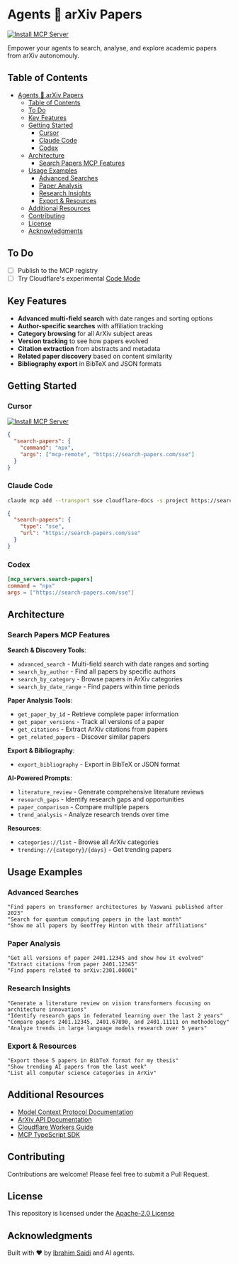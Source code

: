 # Agents 🤝 arXiv Papers

[![Install MCP Server](https://cursor.com/deeplink/mcp-install-dark.svg)](https://cursor.com/install-mcp?name=search-papers&config=eyJjb21tYW5kIjoibnB4IG1jcC1yZW1vdGUgaHR0cHM6Ly9zZWFyY2gtcGFwZXJzLW1jcC5pYnJhaGltLWFrYS1hamF4LndvcmtlcnMuZGV2L3NzZSJ9)

Empower your agents to search, analyse, and explore academic papers from arXiv autonomouly.

## Table of Contents

- [Agents 🤝 arXiv Papers](#agents--arxiv-papers)
  - [Table of Contents](#table-of-contents)
  - [To Do](#to-do)
  - [Key Features](#key-features)
  - [Getting Started](#getting-started)
    - [Cursor](#cursor)
    - [Claude Code](#claude-code)
    - [Codex](#codex)
  - [Architecture](#architecture)
    - [Search Papers MCP Features](#search-papers-mcp-features)
  - [Usage Examples](#usage-examples)
    - [Advanced Searches](#advanced-searches)
    - [Paper Analysis](#paper-analysis)
    - [Research Insights](#research-insights)
    - [Export \& Resources](#export--resources)
  - [Additional Resources](#additional-resources)
  - [Contributing](#contributing)
  - [License](#license)
  - [Acknowledgments](#acknowledgments)

## To Do

- [ ] Publish to the MCP registry
- [ ] Try Cloudflare's experimental [Code Mode](https://blog.cloudflare.com/code-mode/)

## Key Features

- **Advanced multi-field search** with date ranges and sorting options
- **Author-specific searches** with affiliation tracking
- **Category browsing** for all ArXiv subject areas
- **Version tracking** to see how papers evolved
- **Citation extraction** from abstracts and metadata
- **Related paper discovery** based on content similarity
- **Bibliography export** in BibTeX and JSON formats

## Getting Started

### Cursor

[![Install MCP Server](https://cursor.com/deeplink/mcp-install-dark.svg)](https://cursor.com/install-mcp?name=search-papers&config=eyJjb21tYW5kIjoibnB4IG1jcC1yZW1vdGUgaHR0cHM6Ly9zZWFyY2gtcGFwZXJzLW1jcC5pYnJhaGltLWFrYS1hamF4LndvcmtlcnMuZGV2L3NzZSJ9)

```json
{
  "search-papers": {
    "command": "npx",
    "args": ["mcp-remote", "https://search-papers.com/sse"]
  }
}
```

### Claude Code

```bash
claude mcp add --transport sse cloudflare-docs -s project https://search-papers.com/sse
```

```json
{
  "search-papers": {
    "type": "sse",
    "url": "https://search-papers.com/sse"
  }
}
```

### Codex

```toml
[mcp_servers.search-papers]
command = "npx"
args = ["https://search-papers.com/sse"]
```


## Architecture

### Search Papers MCP Features

**Search & Discovery Tools**:
- `advanced_search` - Multi-field search with date ranges and sorting
- `search_by_author` - Find all papers by specific authors
- `search_by_category` - Browse papers in ArXiv categories
- `search_by_date_range` - Find papers within time periods

**Paper Analysis Tools**:
- `get_paper_by_id` - Retrieve complete paper information
- `get_paper_versions` - Track all versions of a paper
- `get_citations` - Extract ArXiv citations from papers
- `get_related_papers` - Discover similar papers

**Export & Bibliography**:
- `export_bibliography` - Export in BibTeX or JSON format

**AI-Powered Prompts**:
- `literature_review` - Generate comprehensive literature reviews
- `research_gaps` - Identify research gaps and opportunities
- `paper_comparison` - Compare multiple papers
- `trend_analysis` - Analyze research trends over time

**Resources**:
- `categories://list` - Browse all ArXiv categories
- `trending://{category}/{days}` - Get trending papers

## Usage Examples

### Advanced Searches
```
"Find papers on transformer architectures by Vaswani published after 2023"
"Search for quantum computing papers in the last month"
"Show me all papers by Geoffrey Hinton with their affiliations"
```

### Paper Analysis
```
"Get all versions of paper 2401.12345 and show how it evolved"
"Extract citations from paper 2401.12345"
"Find papers related to arXiv:2301.00001"
```

### Research Insights
```
"Generate a literature review on vision transformers focusing on architecture innovations"
"Identify research gaps in federated learning over the last 2 years"
"Compare papers 2401.12345, 2401.67890, and 2401.11111 on methodology"
"Analyze trends in large language models research over 5 years"
```

### Export & Resources
```
"Export these 5 papers in BibTeX format for my thesis"
"Show trending AI papers from the last week"
"List all computer science categories in ArXiv"
```

## Additional Resources

- [Model Context Protocol Documentation](https://modelcontextprotocol.io)
- [ArXiv API Documentation](https://info.arxiv.org/help/api/index.html)
- [Cloudflare Workers Guide](https://developers.cloudflare.com/workers/)
- [MCP TypeScript SDK](https://github.com/modelcontextprotocol/typescript-sdk)

## Contributing

Contributions are welcome! Please feel free to submit a Pull Request.

## License

This repository is licensed under the [Apache-2.0 License](https://github.com/openai/codex/blob/main/LICENSE)

## Acknowledgments

Built with ❤️ by [Ibrahim Saidi](https://github.com/Saidiibrahim) and AI agents.
